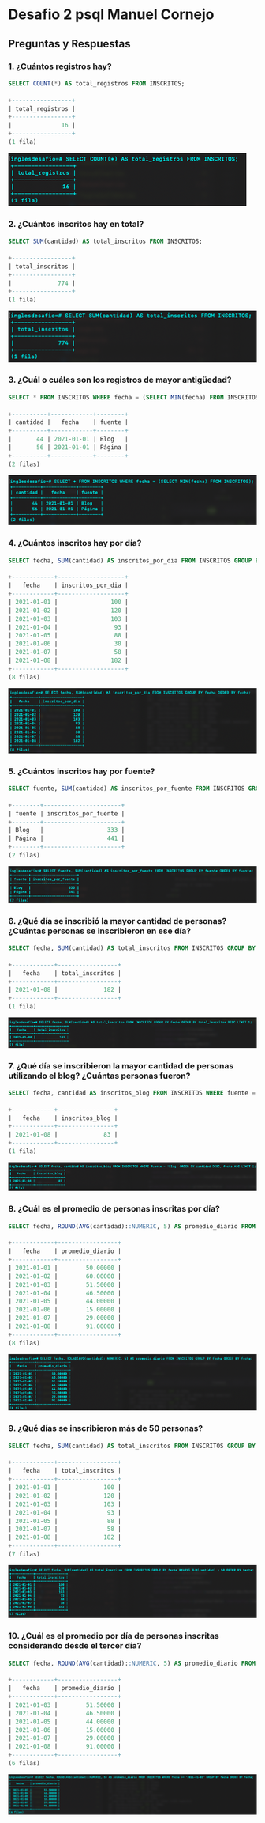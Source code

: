 # Desafio 2 psql Manuel Cornejo

## Preguntas y Respuestas

### 1. ¿Cuántos registros hay?

```sql
SELECT COUNT(*) AS total_registros FROM INSCRITOS;

+-----------------+
| total_registros |
+-----------------+
|              16 |
+-----------------+
(1 fila)
```

![Resultado de la consulta](capturas/1.png)

### 2. ¿Cuántos inscritos hay en total?

```sql
SELECT SUM(cantidad) AS total_inscritos FROM INSCRITOS;

+-----------------+
| total_inscritos |
+-----------------+
|             774 |
+-----------------+
(1 fila)
```

![Resultado de la consulta](capturas/2.png)

### 3. ¿Cuál o cuáles son los registros de mayor antigüedad?

```sql
SELECT * FROM INSCRITOS WHERE fecha = (SELECT MIN(fecha) FROM INSCRITOS);

+----------+------------+--------+
| cantidad |   fecha    | fuente |
+----------+------------+--------+
|       44 | 2021-01-01 | Blog   |
|       56 | 2021-01-01 | Página |
+----------+------------+--------+
(2 filas)
```

![Resultado de la consulta](capturas/3.png)

### 4. ¿Cuántos inscritos hay por día?

```sql
SELECT fecha, SUM(cantidad) AS inscritos_por_dia FROM INSCRITOS GROUP BY fecha ORDER BY fecha;

+------------+-------------------+
|   fecha    | inscritos_por_dia |
+------------+-------------------+
| 2021-01-01 |               100 |
| 2021-01-02 |               120 |
| 2021-01-03 |               103 |
| 2021-01-04 |                93 |
| 2021-01-05 |                88 |
| 2021-01-06 |                30 |
| 2021-01-07 |                58 |
| 2021-01-08 |               182 |
+------------+-------------------+
(8 filas)
```

![Resultado de la consulta](capturas/4.png)

### 5. ¿Cuántos inscritos hay por fuente?

```sql
SELECT fuente, SUM(cantidad) AS inscritos_por_fuente FROM INSCRITOS GROUP BY fuente ORDER BY fuente;

+--------+----------------------+
| fuente | inscritos_por_fuente |
+--------+----------------------+
| Blog   |                  333 |
| Página |                  441 |
+--------+----------------------+
(2 filas)

```

![Resultado de la consulta](capturas/5.png)

### 6. ¿Qué día se inscribió la mayor cantidad de personas? ¿Cuántas personas se inscribieron en ese día?

```sql
SELECT fecha, SUM(cantidad) AS total_inscritos FROM INSCRITOS GROUP BY fecha ORDER BY total_inscritos DESC LIMIT 1;

+------------+-----------------+
|   fecha    | total_inscritos |
+------------+-----------------+
| 2021-01-08 |             182 |
+------------+-----------------+
(1 fila)
```

![Resultado de la consulta](capturas/6.png)

### 7. ¿Qué día se inscribieron la mayor cantidad de personas utilizando el blog? ¿Cuántas personas fueron?

```sql
SELECT fecha, cantidad AS inscritos_blog FROM INSCRITOS WHERE fuente = 'Blog' ORDER BY cantidad DESC, fecha ASC LIMIT 1;

+------------+----------------+
|   fecha    | inscritos_blog |
+------------+----------------+
| 2021-01-08 |             83 |
+------------+----------------+
(1 fila)

```

![Resultado de la consulta](capturas/7.png)

### 8. ¿Cuál es el promedio de personas inscritas por día?

```sql
SELECT fecha, ROUND(AVG(cantidad)::NUMERIC, 5) AS promedio_diario FROM INSCRITOS GROUP BY fecha ORDER BY fecha;

+------------+-----------------+
|   fecha    | promedio_diario |
+------------+-----------------+
| 2021-01-01 |        50.00000 |
| 2021-01-02 |        60.00000 |
| 2021-01-03 |        51.50000 |
| 2021-01-04 |        46.50000 |
| 2021-01-05 |        44.00000 |
| 2021-01-06 |        15.00000 |
| 2021-01-07 |        29.00000 |
| 2021-01-08 |        91.00000 |
+------------+-----------------+
(8 filas)

```

![Resultado de la consulta](capturas/8.png)

### 9. ¿Qué días se inscribieron más de 50 personas?

```sql
SELECT fecha, SUM(cantidad) AS total_inscritos FROM INSCRITOS GROUP BY fecha HAVING SUM(cantidad) > 50 ORDER BY fecha;

+------------+-----------------+
|   fecha    | total_inscritos |
+------------+-----------------+
| 2021-01-01 |             100 |
| 2021-01-02 |             120 |
| 2021-01-03 |             103 |
| 2021-01-04 |              93 |
| 2021-01-05 |              88 |
| 2021-01-07 |              58 |
| 2021-01-08 |             182 |
+------------+-----------------+
(7 filas)
```

![Resultado de la consulta](capturas/9.png)

### 10. ¿Cuál es el promedio por día de personas inscritas considerando desde el tercer día?

```sql
SELECT fecha, ROUND(AVG(cantidad)::NUMERIC, 5) AS promedio_diario FROM INSCRITOS WHERE fecha >= '2021-01-03' GROUP BY fecha ORDER BY fecha;

+------------+-----------------+
|   fecha    | promedio_diario |
+------------+-----------------+
| 2021-01-03 |        51.50000 |
| 2021-01-04 |        46.50000 |
| 2021-01-05 |        44.00000 |
| 2021-01-06 |        15.00000 |
| 2021-01-07 |        29.00000 |
| 2021-01-08 |        91.00000 |
+------------+-----------------+
(6 filas)
```

![Resultado de la consulta](capturas/10.png)
